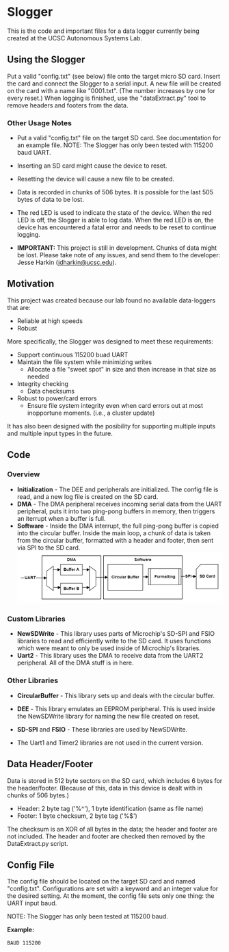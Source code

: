 # Slogger #

This is the code and important files for a data logger currently being created at the UCSC Autonomous Systems Lab.

## Using the Slogger ##
Put a valid "config.txt" (see below) file onto the target micro SD card. Insert the card and connect the Slogger to a serial input. A new file will be created on the card with a name like "0001.txt". (The number increases by one for every reset.) When logging is finished, use the "dataExtract.py" tool to remove headers and footers from the data.

### Other Usage Notes ###

* Put a valid "config.txt" file on the target SD card. See documentation for an example file. NOTE: The Slogger has only been tested with 115200 baud UART.

* Inserting an SD card might cause the device to reset.

* Resetting the device will cause a new file to be created.

* Data is recorded in chunks of 506 bytes. It is possible for the last 505 bytes of data to be lost.

* The red LED is used to indicate the state of the device. When the red LED is off, the Slogger is able to log data. When the red LED is on, the device has encountered a fatal error and needs to be reset to continue logging.

* **IMPORTANT:** This project is still in development. Chunks of data might be lost. Please take note of any issues, and send them to the developer: Jesse Harkin (jdharkin@ucsc.edu).

## Motivation ##
This project was created because our lab found no available data-loggers that are:
* Reliable at high speeds
* Robust

More specifically, the Slogger was designed to meet these requirements:
* Support continuous 115200 buad UART
* Maintain the file system while minimizing writes
  * Allocate a file "sweet spot" in size and then increase in that size as needed
* Integrity checking
  * Data checksums
* Robust to power/card errors
  * Ensure file system integrity even when card errors out at most inopportune moments. (i.e., a cluster update)

It has also been designed with the posibility for supporting multiple inputs and multiple input types in the future.

## Code ##
### Overview ###
* **Initialization** - The DEE and peripherals are initialized. The config file is read, and a new log file is created on the SD card.
* **DMA** - The DMA peripheral receives incoming serial data from the UART peripheral, puts it into two ping-pong buffers in memory, then triggers an iterrupt when a buffer is full.
* **Software** - Inside the DMA interrupt, the full ping-pong buffer is copied into the circular buffer.
Inside the main loop, a chunk of data is taken from the circular buffer, formatted with a header and footer, then sent via SPI to the SD card.
![](/docs/images/slogger_data_flow.png "Slogger Data Flow")

### Custom Libraries ###
* **NewSDWrite** - This library uses parts of Microchip's SD-SPI and FSIO libraries to read and efficiently write to the SD card. It uses functions which were meant to only be used inside of Microchip's libraries.
* **Uart2** - This library uses the DMA to receive data from the UART2 peripheral. All of the DMA stuff is in here.

### Other Libraries ###
* **CircularBuffer** - This library sets up and deals with the circular buffer.
* **DEE** - This library emulates an EEPROM peripheral. This is used inside the NewSDWrite library for naming the new file created on reset.
* **SD-SPI** and **FSIO** - These libraries are used by NewSDWrite.

* The Uart1 and Timer2 libraries are not used in the current version.

## Data Header/Footer ##
Data is stored in 512 byte sectors on the SD card, which includes 6 bytes for the header/footer. (Because of this, data in this device is dealt with in chunks of 506 bytes.)
* Header: 2 byte tag ('%^'), 1 byte identification (same as file name)
* Footer: 1 byte checksum, 2 byte tag ('%$')

The checksum is an XOR of all bytes in the data; the header and footer are not included. The header and footer are checked then removed by the DataExtract.py script.

## Config File ##
The config file should be located on the target SD card and named "config.txt". Configurations are set with a keyword and an integer value for the desired setting. At the moment, the config file sets only one thing: the UART input baud.

NOTE: The Slogger has only been tested at 115200 baud.

**Example:** 
```
BAUD 115200

```
